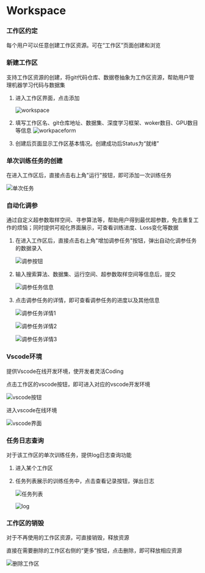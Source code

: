 

# Workspace

### 工作区约定

每个用户可以任意创建工作区资源。可在“工作区”页面创建和浏览

### 新建工作区

支持工作区资源的创建，将git代码仓库、数据卷抽象为工作区资源，帮助用户管理机器学习代码与数据集

1. 进入工作区界面，点击添加

   ![workspace](../images/workspace.png)

2. 填写工作区名、git仓库地址、数据集、深度学习框架、woker数目、GPU数目等信息
![workpaceform](../images/workpaceform.png)

3. 创建后页面显示工作区基本情况。创建成功后Status为“就绪”

### 单次训练任务的创建

在进入工作区后，直接点击右上角"运行"按钮，即可添加一次训练任务

![单次任务](../images/单次任务.png)

### 自动化调参

通过自定义超参数取样空间、寻参算法等，帮助用户得到最优超参数，免去重复工作的烦恼；同时提供可视化界面展示，可查看训练进度、Loss变化等数据

1. 在进入工作区后，直接点击右上角"增加调参任务"按钮，弹出自动化调参任务的数据录入

   ![调参按钮](../images/调参按钮.png)

2. 输入搜索算法、数据集、运行空间、超参数取样空间等信息后，提交

   ![调参任务信息](../images/调参任务信息.png)

3. 点击调参任务的详情，即可查看调参任务的进度以及其他信息

   ![调参任务详情1](../images/调参任务详情1.png)

   ![调参任务详情2](../images/调参任务详情2.png)

   ![调参任务详情3](../images/调参任务详情3.png)

### Vscode环境

提供Vscode在线开发环境，使开发者灵活Coding

点击工作区的vscode按钮，即可进入对应的vscode开发环境

![vscode按钮](../images/vscode按钮.png)

进入vscode在线环境

![vscode界面](../images/vscode界面.png)

### 任务日志查询

对于该工作区的单次训练任务，提供log日志查询功能

1. 进入某个工作区

2. 任务列表展示的训练任务中，点击查看记录按钮，弹出日志

   ![任务列表](../images/任务列表.png)

   ![log](../images/log.png)

### 工作区的销毁

对于不再使用的工作区资源，可直接销毁，释放资源

直接在需要删除的工作区右侧的“更多”按钮，点击删除，即可释放相应资源

![删除工作区](../images/删除工作区.png)

